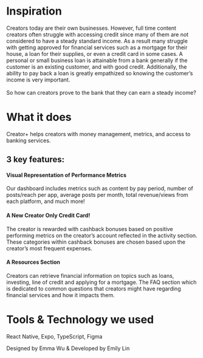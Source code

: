 # Inspiration
Creators today are their own businesses. However, full time content creators often struggle with accessing credit since many of them are not considered to have a steady standard income. As a result many struggle with getting approved for financial services such as a mortgage for their house, a loan for their supplies, or even a credit card in some cases. A personal or small business loan is attainable from a bank generally if the customer is an existing customer, and with good credit. Additionally, the ability to pay back a loan is greatly empathized so knowing the customer’s income is very important.
 <br>
<br>
So how can creators prove to the bank that they can earn a steady income?

# What it does
Creator+ helps creators with money management, metrics, and access to banking services.
## 3 key features:
#### Visual Representation of Performance Metrics
Our dashboard includes metrics such as content by pay period, number of posts/reach per app, average posts per month, total revenue/views from each platform, and much more! 
#### A New Creator Only Credit Card!
The creator is rewarded with cashback bonuses based on positive performing metrics on the creator’s account reflected in the activity section. These categories within cashback bonuses are chosen based upon the creator’s most frequent expenses. 
#### A Resources Section
Creators can retrieve financial information on topics such as loans, investing, line of credit and applying for a mortgage. The FAQ section which is dedicated to common questions that creators might have regarding financial services and how it impacts them.

# Tools & Technology we used
React Native, Expo, TypeScript, Figma

Designed by Emma Wu & Developed by Emily Lin
